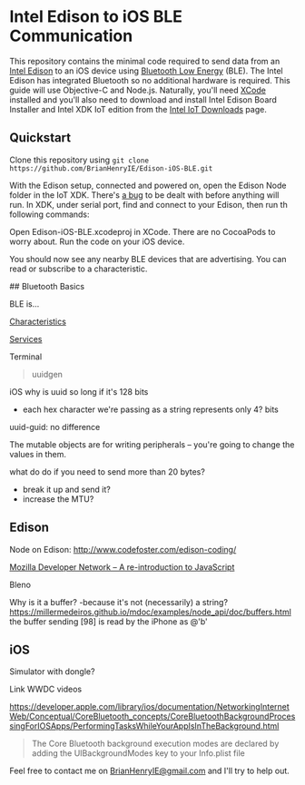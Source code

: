 # Intel Edison to iOS BLE Communication

This repository contains the minimal code required to send data from an [Intel Edison](http://www.intel.com/content/www/us/en/do-it-yourself/edison.html) to an iOS device using [Bluetooth Low Energy](https://en.wikipedia.org/wiki/Bluetooth_low_energy) (BLE). The Intel Edison has integrated Bluetooth so no additional hardware is required. This guide will use Objective-C and Node.js. Naturally, you'll need [XCode](https://itunes.apple.com/en/app/xcode/id497799835) installed and you'll also need to download and install Intel Edison Board Installer and Intel XDK IoT edition from the [Intel IoT Downloads](https://software.intel.com/en-us/iot/downloads) page.

## Quickstart

Clone this repository using
``` git clone https://github.com/BrianHenryIE/Edison-iOS-BLE.git ```

With the Edison setup, connected and powered on, open the Edison Node folder in the IoT XDK. 
There's [a bug](http://rexstjohn.com/configure-intel-edison-for-bluetooth-le-smart-development/) to be dealt with before anything will run. In XDK, under serial port, find and connect to your Edison, then run th following commands:


Open Edison-iOS-BLE.xcodeproj in XCode. There are no CocoaPods to worry about. Run the code on your iOS device.

You should now see any nearby BLE devices that are advertising. You can read or subscribe to a characteristic.


## Bluetooth Basics

BLE is...

[Characteristics](https://developer.bluetooth.org/gatt/characteristics/Pages/CharacteristicsHome.aspx)

[Services](https://developer.bluetooth.org/gatt/services/Pages/ServicesHome.aspx)


Terminal
> uuidgen


iOS
why is uuid so long if it's 128 bits
- each hex character we're passing as a string represents only 4? bits

uuid-guid: no difference



The mutable objects are for writing peripherals – you're going to change the values in them.


what do do if you need to send more than 20 bytes?
- break it up and send it?
- increase the MTU?




## Edison

Node on Edison:
http://www.codefoster.com/edison-coding/

[Mozilla Developer Network – A re-introduction to JavaScript](https://developer.mozilla.org/en-US/docs/Web/JavaScript/A_re-introduction_to_JavaScript)


Bleno

Why is it a buffer?
-because it's not (necessarily) a string? 
https://millermedeiros.github.io/mdoc/examples/node_api/doc/buffers.html
the buffer sending [98] is read by the iPhone as @'b'

## iOS

Simulator with dongle?

Link WWDC videos


https://developer.apple.com/library/ios/documentation/NetworkingInternetWeb/Conceptual/CoreBluetooth_concepts/CoreBluetoothBackgroundProcessingForIOSApps/PerformingTasksWhileYourAppIsInTheBackground.html
> The Core Bluetooth background execution modes are declared by adding the UIBackgroundModes key to your Info.plist file 


Feel free to contact me on <BrianHenryIE@gmail.com> and I'll try to help out.